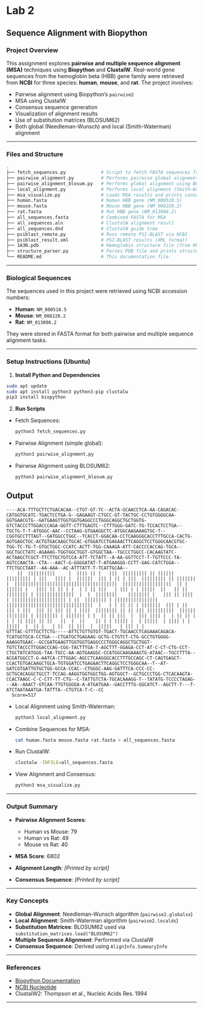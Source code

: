 # Lab 2
## Sequence Alignment with Biopython

### ‍Project Overview

This assignment explores **pairwise and multiple sequence alignment (MSA)** techniques using **Biopython** and **ClustalW**. Real-world gene sequences from the hemoglobin beta (HBB) gene family were retrieved from **NCBI** for three species: **human**, **mouse**, and **rat**. The project involves:

- Pairwise alignment using Biopython’s `pairwise2`
- MSA using ClustalW
- Consensus sequence generation
- Visualization of alignment results
- Use of substitution matrices (BLOSUM62)
- Both global (Needleman-Wunsch) and local (Smith-Waterman) alignment

---

### Files and Structure

```bash
.
├── fetch_sequences.py             # Script to fetch FASTA sequences from NCBI
├── pairwise_alignment.py          # Performs pairwise global alignment (globalxx)
├── pairwise_alignment_blosum.py   # Performs global alignment using BLOSUM62
├── local_alignment.py             # Performs local alignment (Smith-Waterman)
├── msa_visualize.py               # Loads MSA results and prints consensus
├── human.fasta                    # Human HBB gene (NM_000518.5)
├── mouse.fasta                    # Mouse HBB gene (NM_008220.2)
├── rat.fasta                      # Rat HBB gene (NM_013096.2)
├── all_sequences.fasta            # Combined FASTA for MSA
├── all_sequences.aln              # ClustalW alignment result
├── all_sequences.dnd              # ClustalW guide tree
├── psiblast_remote.py             # Runs remote PSI-BLAST via NCBI
├── psiblast_result.xml            # PSI-BLAST results (XML format)
├── 1A3N.pdb                       # Hemoglobin structure file (from RCSB)
├── structure_parser.py            # Parses PDB file and prints structure hierarchy
└── README.md                      # This documentation file
```

---

### Biological Sequences

The sequences used in this project were retrieved using NCBI accession numbers:

- **Human**: `NM_000518.5`
- **Mouse**: `NM_008220.2`
- **Rat**: `NM_013096.2`

They were stored in FASTA format for both pairwise and multiple sequence alignment tasks.

---

### Setup Instructions (Ubuntu)

1. **Install Python and Dependencies**

```bash
sudo apt update
sudo apt install python3 python3-pip clustalw
pip3 install biopython
```

2. **Run Scripts**

- Fetch Sequences:  
  ```bash
  python3 fetch_sequences.py
  ```

- Pairwise Alignment (simple global):
  ```bash
  python3 pairwise_alignment.py
  ```

- Pairwise Alignment using BLOSUM62:
  ```bash
  python3 pairwise_alignment_blosum.py
  ```
## Output
```
----ACA-TTTGCTTCTGACACAA--CTGT-GT-TC--ACTA-GCAACCTCA-AA-CAGACAC-CATGGTGCATC-TGACTCCTGA-G--GAGAAGT-CTGCC-GT-TACTGC-CCTGTGGGGCAA-GGTGAACGTG--GATGAAGTTGGTGGTGAGGCCCTGGGCAGGCTGCTGGTG-GTCTACCCTTGGACCCAGA-GGTT-CTTTGAGTC--CTTTGGG-GATC-TG-TCCACTCCTGA--TGCTG-T-T-ATGGGC-AAC--CCTAAG-GTGAAGGCTC-ATGGCAAGAAAGTGC-T--CGGTGCCTTTAGT--GATGGCCTGGC--TCACCT-GGACAA-CCTCAAGGGCACCTTTGCCA-CACTG-AGTGAGCTGC-ACTGTGACAAGCTGCAC-GTGGATCCTGAGAACTTCAGGCTCCTGGGCAACGTGC-TGG-TC-TG-T-GTGCTGGC-CCATC-ACTT-TGG-CAAAGA-ATT-CACCCCACCAG-TGCA--GGCTGCCTATC-AGAAAG-TGGTGGCTGGT-GTGGCTAA--TGCCCTGGCC-CACAAGTATC-ACTAAGCTCGCT-TTCTTGCTGTCCA-ATT-TCTATT--A-AA-GGTTCCT-T-TGTTCCC-TA-AGTCCAACTA--CTA---AACT-G-GGGGATAT-T-ATGAAGGG-CCTT-GAG-CATCTGGA--TTCTGCCTAAT--AA-AAA--AC-ATTTATT-T-TCATTGCAA--
    ||  ||||||||||     |  |||| || |   |||  ||||||||| || ||||||  ||||||||| | |||   |||| |  ||||||  ||| | || | |||  ||||||||| || |||||||  |  ||||||||||||||||||||||||||||||||||||||  ||||||||||||||||||  || | |||||| |   |||| || || | |  | | || |||   | ||| | | |||||  ||   || ||  |||||||| | ||||||||||||||  |  |  ||||||||    |||||||| |   ||| || |||| | |||||||||||||||||||| | ||  |||||||| | ||||||||||||||||  ||||||||||||||||||||||||||||||||  |   | | || || | |||||||  ||| | ||   ||| | |||  ||| || ||| || | ||||  |||||||| || || ||| ||||||||||  ||||||    |||||||| | |||||||| | ||||||| | |  || || |||  |  ||| |||| |  | || || |  | | || |||| || ||   ||  |  ||    || | | ||||| |  | |||||  | |||| | | |||||  |  || |   | ||  || |||  |  |||||   | ||| | |    
GTTTAC-GTTTGCTTCTG-----ATTCTGTTGTGT-TGACT-TGCAACCTCAGAAACAGACA-TCATGGTGCA-CCTGA---CTGATGCTGAGAAG-GCTG-CTGTCT-CTG-GCCTGTGGGG-AAAGGTGAAC--GCCGATGAAGTTGGTGGTGAGGCCCTGGGCAGGCTGCTGGT-TGTCTACCCTTGGACCCAG-CGG-TACTTTGA-T-AGCTTT-GGAGA-CCT-AT-C-CT-CTG-CCT-CTGCTATCATGGG-TAA-TGCC-AA-AGTGAAGGC-CCATGGCAAGAAAGTG-ATAAC--TGCCTTTA--ACGATGGCCT-G-AATCA-CTTGGAC-AGCCTCAAGGGCACCTTTGCCAGC-CT-CAGTGAGCT-CCACTGTGACAAGCTGCA-TGTGGATCCTGAGAACTTCAGGCTCCTGGGCAA--T--AT-GATCGTGATTGTGCTGG-GCCA-CCAC--CTGGGC-AAG-GATTTCA-CCC-CC-GCTGCACAGGCTGCCT-TCCAG-AAGGTGGTGGCTGG-AGTGGCT--GCTGCCCTGG-CTCACAAGTA-CCACTAAGC-C-C-CTT-TT-CTG--C-TATTGTCTA-TGCACAAAGG-T--TATATG-TCCCCTAGAG---AA--AAACT-GTCAA-TTGTGGGGA-A-ATGATGAA--GACCTTTG-GGCATCT--AGCTT-T---T-ATCTAATAAATGA-TATTTA--CTGTCA-T-C--CC
  Score=517
```

- Local Alignment using Smith-Waterman:
  ```bash
  python3 local_alignment.py
  ```

- Combine Sequences for MSA:
  ```bash
  cat human.fasta mouse.fasta rat.fasta > all_sequences.fasta
  ```

- Run ClustalW:
  ```bash
  clustalw -INFILE=all_sequences.fasta
  ```

- View Alignment and Consensus:
  ```bash
  python3 msa_visualize.py
  ```

---

### Output Summary

- **Pairwise Alignment Scores**:
  - Human vs Mouse: 79
  - Human vs Rat: 49
  - Mouse vs Rat: 40

- **MSA Score**: 6802
- **Alignment Length**: *[Printed by script]*
- **Consensus Sequence**: *[Printed by script]*

---

### Key Concepts

- **Global Alignment**: Needleman-Wunsch algorithm (`pairwise2.globalxx`)
- **Local Alignment**: Smith-Waterman algorithm (`pairwise2.localds`)
- **Substitution Matrices**: BLOSUM62 used via `substitution_matrices.load("BLOSUM62")`
- **Multiple Sequence Alignment**: Performed via ClustalW
- **Consensus Sequence**: Derived using `AlignInfo.SummaryInfo`

---

### References

- [Biopython Documentation](https://biopython.org/wiki/Documentation)
- [NCBI Nucleotide](https://www.ncbi.nlm.nih.gov/nuccore)
- ClustalW2: Thompson et al., Nucleic Acids Res. 1994

---
